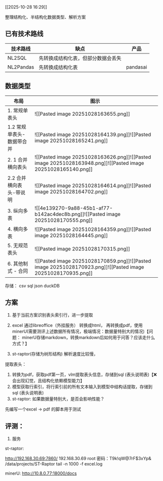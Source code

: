 
[[2025-10-28 16:29]]


整理结构化、半结构化数据类型、解析方案


## 已有技术路线


| 技术路线      | 缺点                | 产品       |
| --------- | ----------------- | -------- |
| NL2SQL    | 先转换成结构化表，但部分数据会丢失 |          |
| NL2Pandas | 先转换成结构化表          | pandasai |



## 数据类型

| 布局              | 图示                                                                                                           |
| --------------- | ------------------------------------------------------------------------------------------------------------ |
| 1. 常规单表头        | ![[Pasted image 20251028163655.png]]                                                                         |
| 1.2 常规单表头-数据带合并 | ![[Pasted image 20251028164139.png]]![[Pasted image 20251028165241.png]]                                     |
| 2. 1 合并横向表头     | ![[Pasted image 20251028163626.png]]![[Pasted image 20251028163948.png]]![[Pasted image 20251028165140.png]] |
| 2.2 合并横向表头-带说明  | ![[Pasted image 20251028164614.png]]![[Pasted image 20251028164702.png]]                                     |
| 3. 纵向多表         | ![[4e139270-9a88-45b1-af77-b142ac4dec8b.png]]![[Pasted image 20251028170555.png]]                            |
| 4. 横向多表         | ![[Pasted image 20251028164359.png]]![[Pasted image 20251028164445.png]]                                     |
| 5. 无规范表头        | ![[Pasted image 20251028170315.png]]                                                                         |
| 6. 其他制式 - 合同    | ![[Pasted image 20251028170859.png]]![[Pasted image 20251028170923.png]]![[Pasted image 20251028170935.png]] |





存储：
csv
sql
json
duckDB

## 方案
1. 基于当前方案识别表头索引行，进一步提取
2. excel 通过libreoffice（外挂服务） 转换成html， 再转换成pdf，使用minerU(需要测评上述数据所有情况，极端情况：数据量特别大的情况)【问题： minerU存储markdown，转换markdown后如何用于问答？应该走什么方式？】

3. st-raptor(存储为树形结构) 解析速度比较慢，

提取表头：
1. 转换为pdf，获取pdf第一页，vlm提取表头信息，存储到sql (表头说明表)【❌会出现幻觉，且结构化依赖模型能力】
2. 模型获取行索引，将行索引前的所有文本输入到模型中结构话提取，存储到sql (表头说明表)
3. st-raptor: 如果数据量特别大，是否会影响性能？ 


先编写一个excel -> pdf 的脚本用于测试



## 评测：
1. 服务

st-raptor:

http://192.168.30.69:7860/
192.168.30.69
root 密码：T9k!qW@7rF$3xYp&
/data/projects/ST-Raptor
tail -n 1000 -f excel.log

minerU:
http://10.8.0.77:18000/docs


